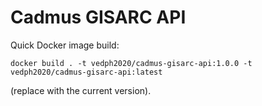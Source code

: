 # Cadmus GISARC API

Quick Docker image build:

    docker build . -t vedph2020/cadmus-gisarc-api:1.0.0 -t vedph2020/cadmus-gisarc-api:latest

(replace with the current version).
